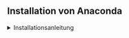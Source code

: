 ## Installation von Anaconda

<details>
<summary>Installationsanleitung</summary>
    
1. Anaconda herunterladen  
  Sie können Anaconda [hier herunterladen](https://www.anaconda.com/products/individual)  
  * Die Individual-Lizenz ist für den Privat- und Ausbildungsbereich kostenlos. 
  * Der Link "Download" scrollt die Seite nach unten.
  * Wählen Sie das Download-File, das zu Ihrer Umgebung passt.  
    Für den **Mac** empfiehlt sich der graphische Installer.

2. Anaconda installieren  
  Folgen Sie den Instruktionen des Installers.  
  * Die entsprechenden Konfigurationen sollten bereits vorangewählt sein:
    * Install for: `Just me / Nur für mich installieren`
    * Destination Folder (Pfad):  
      **Windows**: `C:\users\IhrBenutzername\anaconda3`
  * Add Anaconda3 to my PATH environment variable
  * Register Anaconda3 as my default Python 3.8: *Kein Haken* ist sicherer, falls Sie noch andere Pythonprojekte mit anderen Tools verwenden.

3. Jupyter Notebook öffnen  
   Es gibt verschiedene Möglichkeiten, wie Sie Jupyter Notebook starten können:
   1. Jupyter über das Programm *Anaconda Navigator* öffnen
      Sie finden es am einfachsten so:
      * **Mac**: Öffnen Sie *Anaconda Navogator*  
        (Sie finden es am einfachsten über die Spotlight-Suche mit \[ ⌘ + Leertaste \] )  
        **Windows**: Öffnen Sie das Programm Anaconda Navigator  
        (über den Startknopf, unter A: Anaconda)
        <img src="assets/images/launch-navigator.png" alt="launch-navigator" width="30%"/>
                
      * Im Anaconda Navigator finden Sie Jupyter und andere Tools.
      
        <img src="assets/images/anaconda-navigator.png" alt="anaconda-navigator"/>
      
        * Starten Sie Jupyter über den Button "Launch".  
        * In Ihrem Standard-Web-Browser sollte sich nun Jupyter öffnen.
    2. **Windows**: Jupyter Notebook direkt aus dem Start-Menü starten  
      * Unter Windows können Sie alternativ dazu ein Jupyter Notebook direkt aus dem Startmenü heraus starten, woraufhin sich der Webbrowser selbst öffnen wird.  
      <img src="assets/images/launch-jupyter.png" alt="launch-jupyter" width="30%"/>

4. Möglichkeiten, das Jupyter Notebook im gewünschten Verzeichnis öffnen
   Sie haben die Möglichkeit, Ihr Jupyter Notebook zu öffnen.
   * **Mac**:  
     * Öffnen Sie das Terminal und gehen Sie direkt ins Verzeichnis Ihrer Wahl
       `cd ~/schule/informatik/jupyter`
     * Starten Sie das Jupyter Notebook mit dem Befehl
       `jupyter notebook`
   * **Windows**:  
     * Mein Verzeichnis ist: `C:\Users\User\Jupyter`
     * Machen Sie einen Shortcut des Jupiter Launchers auf den auf dem Desktop.  
        * Rechtsklick darauf -> Properties  
        * Nun können Sie in den Feldern Target bzw. Start in `%USERPROFILE%` bzw. `%HOMEPATH%` durch Ihren Pfad ersetzen:
        <img src="assets/images/installation-path.png" alt="pfad" width="80%"/>
 

